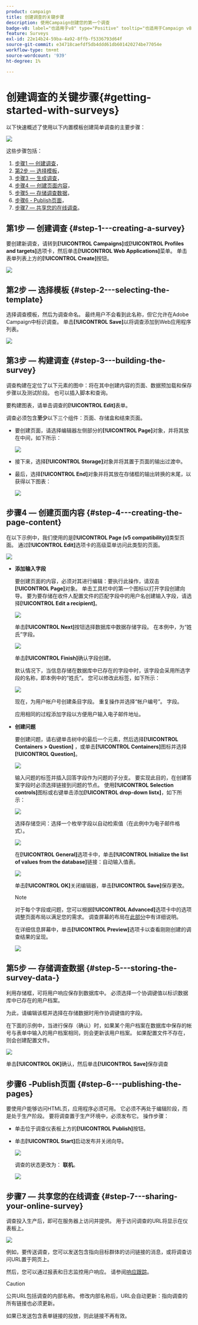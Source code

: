 ```yaml
---
product: campaign
title: 创建调查的关键步骤
description: 使用Campaign创建您的第一个调查
badge-v8: label="也适用于v8" type="Positive" tooltip="也适用于Campaign v8"
feature: Surveys
exl-id: 22e14b24-59ba-4a92-8ffb-f5336793d64f
source-git-commit: e34718caefdf5db4ddd61db601420274be77054e
workflow-type: tm+mt
source-wordcount: '939'
ht-degree: 1%

---
```


# 创建调查的关键步骤{#getting-started-with-surveys}



以下快速概述了使用以下内置模板创建简单调查的主要步骤：

![](assets/s_ncs_admin_survey_result.png)

这些步骤包括：

1. [步骤1 — 创建调查](#step-1---creating-a-survey)，
1. [第2步 — 选择模板](#step-2---selecting-the-template)，
1. [步骤3 — 生成调查](#step-3---building-the-survey)，
1. [步骤4 — 创建页面内容](#step-4---creating-the-page-content)，
1. [步骤5 — 存储调查数据](#step-5---storing-the-survey-data-)，
1. [步骤6 - Publish页面](#step-6---publishing-the-pages)，
1. [步骤7 — 共享您的在线调查](#step-7---sharing-your-online-survey)。

## 第1步 — 创建调查 {#step-1---creating-a-survey}

要创建新调查，请转到&#x200B;**[!UICONTROL Campaigns]**&#x200B;或&#x200B;**[!UICONTROL Profiles and targets]**&#x200B;选项卡，然后单击&#x200B;**[!UICONTROL Web Applications]**&#x200B;菜单。 单击表单列表上方的&#x200B;**[!UICONTROL Create]**&#x200B;按钮。

![](assets/s_ncs_admin_survey_create.png)

## 第2步 — 选择模板 {#step-2---selecting-the-template}

选择调查模板，然后为调查命名。 最终用户不会看到此名称，但它允许在Adobe Campaign中标识调查。 单击&#x200B;**[!UICONTROL Save]**&#x200B;以将调查添加到Web应用程序列表。

![](assets/s_ncs_admin_survey_wz_00.png)

## 第3步 — 构建调查 {#step-3---building-the-survey}

调查构建在定位了以下元素的图中：将在其中创建内容的页面、数据预加载和保存步骤以及测试阶段。 也可以插入脚本和查询。

要构建图表，请单击调查的&#x200B;**[!UICONTROL Edit]**&#x200B;表单。

调查必须包含&#x200B;**至少**&#x200B;以下三个组件：页面、存储盒和结束页面。

* 要创建页面，请选择编辑器左侧部分的&#x200B;**[!UICONTROL Page]**&#x200B;对象，并将其放在中间，如下所示：

  ![](assets/s_ncs_admin_survey_new_page.png)

* 接下来，选择&#x200B;**[!UICONTROL Storage]**&#x200B;对象并将其置于页面的输出过渡中。
* 最后，选择&#x200B;**[!UICONTROL End]**&#x200B;对象并将其放在存储框的输出转换的末尾，以获得以下图表：

  ![](assets/s_ncs_admin_survey_end.png)

## 步骤4 — 创建页面内容 {#step-4---creating-the-page-content}

在以下示例中，我们使用的是&#x200B;**[!UICONTROL Page (v5 compatibility)]**&#x200B;类型页面。 通过&#x200B;**[!UICONTROL Edit]**&#x200B;选项卡的高级菜单访问此类型的页面。

![](assets/s_ncs_admin_survey_pagev5.png)

* **添加输入字段**

  要创建页面的内容，必须对其进行编辑：要执行此操作，请双击&#x200B;**[!UICONTROL Page]**&#x200B;对象。 单击工具栏中的第一个图标以打开字段创建向导。 要为要存储在收件人配置文件的匹配字段中的用户名创建输入字段，请选择&#x200B;**[!UICONTROL Edit a recipient]**。

  ![](assets/s_ncs_admin_survey_add_field_menu.png)

  单击&#x200B;**[!UICONTROL Next]**&#x200B;按钮选择数据库中数据存储字段。 在本例中，为“姓氏”字段。

  ![](assets/s_ncs_admin_survey_choose_field.png)

  单击&#x200B;**[!UICONTROL Finish]**&#x200B;确认字段创建。

  默认情况下，当信息存储在数据库中已存在的字段中时，该字段会采用所选字段的名称，即本例中的“姓氏”。 您可以修改此标签，如下所示：

  ![](assets/s_ncs_admin_survey_change_label.png)

  现在，为用户帐户号创建条目字段。 重复操作并选择“帐户编号”。 字段。

  应用相同的过程添加字段以方便用户输入电子邮件地址。

* **创建问题**

  要创建问题，请右键单击树中的最后一个元素，然后选择&#x200B;**[!UICONTROL Containers > Question]** ，或单击&#x200B;**[!UICONTROL Containers]**&#x200B;图标并选择&#x200B;**[!UICONTROL Question]**。

  ![](assets/s_ncs_admin_survey_add_qu.png)

  输入问题的标签并插入回答字段作为问题的子分支。 要实现此目的，在创建答案字段时必须选择链接到问题的节点。 使用&#x200B;**[!UICONTROL Selection controls]**&#x200B;图标或右键单击添加&#x200B;**[!UICONTROL drop-down listx]**，如下所示：

  ![](assets/s_ncs_admin_survey_add_list.png)

  选择存储空间：选择一个枚举字段以自动检索值（在此例中为电子邮件格式）。

  ![](assets/s_ncs_admin_survey_add_itz_list.png)

  在&#x200B;**[!UICONTROL General]**&#x200B;选项卡中，单击&#x200B;**[!UICONTROL Initialize the list of values from the database]**&#x200B;链接：自动输入值表。

  ![](assets/s_ncs_admin_survey_add_value.png)

  单击&#x200B;**[!UICONTROL OK]**&#x200B;关闭编辑器，单击&#x200B;**[!UICONTROL Save]**&#x200B;保存更改。

  >[!NOTE]
  >
  >对于每个字段或问题，您可以根据&#x200B;**[!UICONTROL Advanced]**&#x200B;选项卡中的选项调整页面布局以满足您的需求。 调查屏幕的布局在[此部分](../../web/using/about-web-forms.md)中有详细说明。

  在详细信息屏幕中，单击&#x200B;**[!UICONTROL Preview]**&#x200B;选项卡以查看刚刚创建的调查结果的呈现。

  ![](assets/s_ncs_admin_survey_preview.png)

## 第5步 — 存储调查数据 {#step-5---storing-the-survey-data-}

利用存储框，可将用户响应保存到数据库中。 必须选择一个协调键值以标识数据库中已存在的用户档案。

为此，请编辑该框并选择在存储数据时用作协调键值的字段。

在下面的示例中，当进行保存（确认）时，如果某个用户档案在数据库中保存的帐号与表单中输入的用户档案相同，则会更新该用户档案。 如果配置文件不存在，则会创建配置文件。

![](assets/s_ncs_admin_survey_save_edit.png)

单击&#x200B;**[!UICONTROL OK]**&#x200B;确认，然后单击&#x200B;**[!UICONTROL Save]**&#x200B;保存调查

## 步骤6 -Publish页面 {#step-6---publishing-the-pages}

要使用户能够访问HTML页，应用程序必须可用。 它必须不再处于编辑阶段，而是处于生产阶段。 要将调查置于生产环境中，必须发布它。 操作步骤：

* 单击位于调查仪表板上方的&#x200B;**[!UICONTROL Publish]**&#x200B;按钮。
* 单击&#x200B;**[!UICONTROL Start]**&#x200B;启动发布并关闭向导。

  ![](assets/s_ncs_admin_survey_start_publ.png)

  调查的状态更改为： **联机**。

  ![](assets/survey_published.png)

## 步骤7 — 共享您的在线调查 {#step-7---sharing-your-online-survey}

调查投入生产后，即可在服务器上访问并提供。 用于访问调查的URL将显示在仪表板上。

![](assets/survey_url_from_dashboard.png)

例如，要传送调查，您可以发送包含指向目标群体的访问链接的消息，或将调查访问URL置于网页上。

然后，您可以通过报表和日志监控用户响应。 请参阅[响应跟踪](../../surveys/using/publish-track-and-use-collected-data.md#response-tracking)。

>[!CAUTION]
>
>公共URL包括调查的内部名称。 修改内部名称后，URL会自动更新：指向调查的所有链接也必须更新。
>
>如果已发送包含表单链接的投放，则此链接不再有效。

